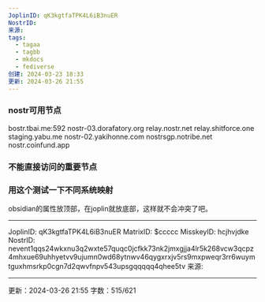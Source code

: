 ```yaml
---
JoplinID: qK3kgtfaTPK4L6iB3nuER
NostrID: 
来源: 
tags:
  - tagaa
  - tagbb
  - mkdocs
  - fediverse
创建: 2024-03-23 18:33
更新: 2024-03-26 21:55
---
```



### nostr可用节点

bostr.tbai.me:592
nostr-03.dorafatory.org
relay.nostr.net
relay.shitforce.one
staging.yabu.me
nostr-02.yakihonne.com
nostrsgp.notribe.net
nostr.coinfund.app


### 不能直接访问的重要节点



### 用这个测试一下不同系统映射

obsidian的属性放顶部，在joplin就放底部，这样就不会冲突了吧。

---
JoplinID: qK3kgtfaTPK4L6iB3nuER
MatrixID: $ccccc
MisskeyID: hcjhvjdke
NostrID: nevent1qqs24wkxnu3q2wxte57quqc0jcfkk73nk2jmxgjja4lr5k268vcw3qcpz4mhxue69uhhyetvv9ujumn0wd68ytnwv46qygxrxjv5rs9mxpweqr3rr6wuymtguxhmsrkp0cgn7d2qwvfnpv543upsgqqqqq4qhee5tv
来源: 

---

更新：2024-03-26 21:55 字数：515/621
